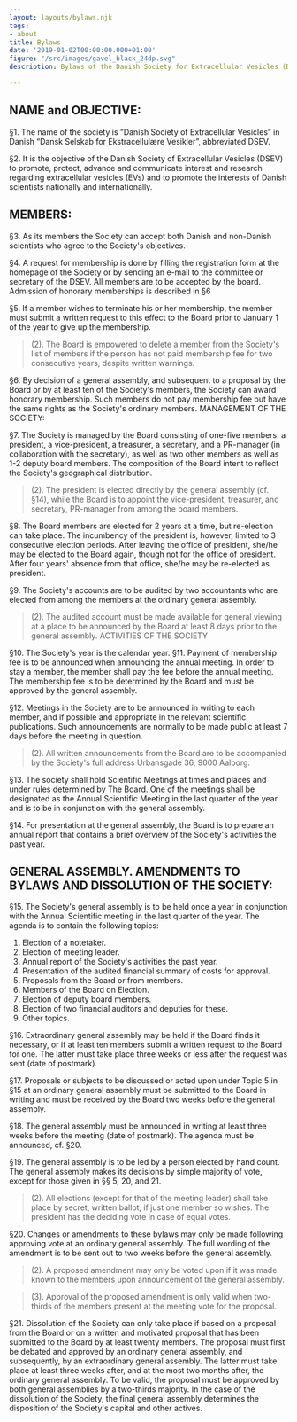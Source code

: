 ```yaml
---
layout: layouts/bylaws.njk
tags:
- about
title: Bylaws
date: '2019-01-02T00:00:00.000+01:00'
figure: "/src/images/gavel_black_24dp.svg"
description: Bylaws of the Danish Society for Extracellular Vesicles (DSEV)

---
```

## NAME and OBJECTIVE:
§1. The name of the society is ”Danish Society of Extracellular Vesicles” in Danish “Dansk Selskab for Ekstracellulære Vesikler”, abbreviated DSEV.

§2. It is the objective of the Danish Society of Extracellular Vesicles (DSEV) to promote, protect, advance and communicate interest and research regarding extracellular vesicles (EVs) and to promote the interests of Danish scientists nationally and internationally.

## MEMBERS: 
§3. As its members the Society can accept both Danish and non-Danish scientists who agree to the Society's objectives. 

§4. A request for membership is done by filling the registration form at the homepage of the Society or by sending an e-mail to the committee or secretary of the DSEV. All members are to be accepted by the board. Admission of honorary memberships is described in §6 

§5. If a member wishes to terminate his or her membership, the member must submit a written request to this effect to the Board prior to January 1 of the year to give up the membership. 
> (2). The Board is empowered to delete a member from the Society's list of members if the person has not paid membership fee for two consecutive years, despite written warnings. 

§6. By decision of a general assembly, and subsequent to a proposal by the Board or by at least ten of the Society's members, the Society can award honorary membership. Such members do not pay membership fee but have the same rights as the Society's ordinary members. MANAGEMENT OF THE SOCIETY: 

§7. The Society is managed by the Board consisting of one-five members: a president, a vice-president, a treasurer, a secretary, and a PR-manager (in collaboration with the secretary), as well as two other members as well as 1-2 deputy board members. The composition of the Board intent to reflect the Society's geographical distribution. 
> (2). The president is elected directly by the general assembly (cf. §14), while the Board is to appoint the vice-president, treasurer, and secretary, PR-manager from among the board members. 
 
§8. The Board members are elected for 2 years at a time, but re-election can take place. The incumbency of the president is, however, limited to 3 consecutive election periods. After leaving the office of president, she/he may be elected to the Board again, though not for the office of president. After four years' absence from that office, she/he may be re-elected as president. 

§9. The Society's accounts are to be audited by two accountants who are elected from among the members at the ordinary general assembly. 
> (2). The audited account must be made available for general viewing at a place to be announced by the Board at least 8 days prior to the general assembly. ACTIVITIES OF THE SOCIETY 

§10. The Society's year is the calendar year. §11. Payment of membership fee is to be announced when announcing the annual meeting. In order to stay a member, the member shall pay the fee before the annual meeting. The membership fee is to be determined by the Board and must be approved by the general assembly.

§12. Meetings in the Society are to be announced in writing to each member, and if possible and appropriate in the relevant scientific publications. Such announcements are normally to be made public at least 7 days before the meeting in question.
> (2). All written announcements from the Board are to be accompanied by the Society's full address Urbansgade 36, 9000 Aalborg.

§13. The society shall hold Scientific Meetings at times and places and under rules determined by The Board. One of the meetings shall be designated as the Annual Scientific Meeting in the last quarter of the year and is to be in conjunction with the general assembly.

§14. For presentation at the general assembly, the Board is to prepare an annual report that contains a brief overview of the Society's activities the past year. 

## GENERAL ASSEMBLY. AMENDMENTS TO BYLAWS AND DISSOLUTION OF THE SOCIETY:

§15. The Society's general assembly is to be held once a year in conjunction with the Annual Scientific meeting in the last quarter of the year. The agenda is to contain the following topics: 
1. Election of a notetaker.
2. Election of meeting leader.
3. Annual report of the Society's activities the past year.
4. Presentation of the audited financial summary of costs for approval. 
5. Proposals from the Board or from members.
6. Members of the Board on Election. 
7. Election of deputy board members. 
8. Election of two financial auditors and deputies for these. 
9. Other topics.


§16. Extraordinary general assembly may be held if the Board finds it necessary, or if at least ten members submit a written request to the Board for one. The latter must take place three weeks or less after the request was sent (date of postmark).


§17. Proposals or subjects to be discussed or acted upon under Topic 5 in §15 at an ordinary general assembly must be submitted to the Board in writing and must be received by the Board two weeks before the general assembly.


§18. The general assembly must be announced in writing at least three weeks before the meeting (date of postmark). The agenda must be announced, cf. §20.


§19. The general assembly is to be led by a person elected by hand count. The general assembly makes its decisions by simple majority of vote, except for those given in §§ 5, 20, and 21.
> (2). All elections (except for that of the meeting leader) shall take place by secret, written ballot, if just one member so wishes. The president has the deciding vote in case of equal votes.


§20. Changes or amendments to these bylaws may only be made following approving vote at an ordinary general assembly. The full wording of the amendment is to be sent out to two weeks before the general assembly.
> (2). A proposed amendment may only be voted upon if it was made known to the members upon announcement of the general assembly.


> (3). Approval of the proposed amendment is only valid when two-thirds of the members present at the meeting vote for the proposal.


§21. Dissolution of the Society can only take place if based on a proposal from the Board or on a written and motivated proposal that has been submitted to the Board by at least twenty members. The proposal must first be debated and approved by an ordinary general assembly, and subsequently, by an extraordinary general assembly. The latter must take place at least three weeks after, and at the most two months after, the ordinary general assembly. To be valid, the proposal must be approved by both general assemblies by a
two-thirds majority. In the case of the dissolution of the Society, the final general assembly determines the disposition of the Society's capital and other actives.
